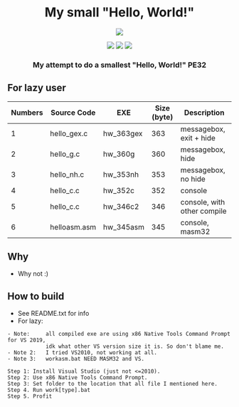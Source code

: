 <h1 align="center">
My small "Hello, World!"
</h1>

<p align="center"> 
  <kbd>
<img src="https://cdn.discordapp.com/attachments/932186836447678529/1089826296986607687/Discord_pgWEBHG3UY.png">
  </kbd>
</p>

<p align="center">
  <img src="https://img.shields.io/badge/language:-c-gray">
  <img src="https://img.shields.io/badge/language:-asm (masm32)-gray">
  <img src="https://img.shields.io/github/languages/top/Bang1338/my-small-hello-world">
</p>

<h3 align="center">
My attempt to do a smallest "Hello, World!" PE32
</h3>

## For lazy user

|   Numbers   | Source Code |     EXE     | Size (byte) |         Description         |
| ----------- | ----------- | ----------- | ----------- | --------------------------- | 
|      1      | hello_gex.c |  hw_363gex  |     363     | messagebox, exit + hide     |
|      2      | hello_g.c   |  hw_360g    |     360     | messagebox, hide            |
|      3      | hello_nh.c  |  hw_353nh   |     353     | messagebox, no hide         |
|      4      | hello_c.c   |  hw_352c    |     352     | console                     |
|      5      | hello_c.c   |  hw_346c2   |     346     | console, with other compile |
|      6      | helloasm.asm|  hw_345asm  |     345     | console, masm32             |

## Why
- Why not :)

## How to build
- See README.txt for info
- For lazy:
```
- Note:     all compiled exe are using x86 Native Tools Command Prompt for VS 2019,
            idk what other VS version size it is. So don't blame me.
- Note 2:   I tried VS2010, not working at all.
- Note 3:   workasm.bat NEED MASM32 and VS.

Step 1: Install Visual Studio (just not <=2010).
Step 2: Use x86 Native Tools Command Prompt.
Step 3: Set folder to the location that all file I mentioned here.
Step 4. Run work[type].bat
Step 5. Profit
```
